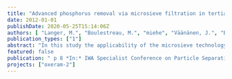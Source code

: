 ```yaml
---
title: "Advanced phosphorus removal via microsieve filtration in tertiary treatment: Performance and operation"
date: 2012-01-01
publishDate: 2020-05-25T15:14:06Z
authors: [ "Langer, M.", "Boulestreau, M.", "miehe", "Väänänen, J.", "Bourdon, C.", "Lesjean, B." ]
publication_types: ["1"]
abstract: "In this study the applicability of the microsieve technology together with coagulation and flocculation for advanced phosphorus removal was investigated. A pilot unit including a microsieve with 10 µm mesh size is operated continuously with secondary effluent. By applying a pretreatment of 0.07-0.09 mmol/L coagulant and 1.5-2 mg/L cationic polymer total phosphorus values below 80 µg/L were achieved. Coagulation with polyalumium chloride (PACl) produced better effluent quality compared to FeCl3 as less suspended solids and less residual coagulant were found in the microsieve effluent. Also the transmittance of UV radiation through the water is improved by using PACl. The amount of backwash water was very low (< 3 %). Results after rebuilding the chemical pre-treatment showed that under optimized mixing conditions polymer doses << 1 mg/L are possible without losses in water quality and filtration performance. In total microsieving with chemical pretreatment is a viable option for high quality effluent polishing."
featured: false
publication: " p 8 *In:* IWA Specialist Conference on Particle Separation. Berlin, Germany. 18-20 June 2012"
projects: ["oxeram-2"]
---
```


